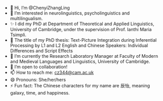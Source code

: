 - 👋 Hi, I’m @ChenyiZhangLing
- 👀 I’m interested in neurolinguistics, psycholinguistics and multilingualism.
- ✨ I did my PhD at Department of Theoretical and Applied Linguistics, University of Cambridge, under the supervision of Prof. Ianthi Maria Tsimpli.
- 📕 The title of my PhD thesis: Text-Picture Integration during Inferential Processing by L1 and L2 English and Chinese Speakers: Individual Differences and Script Effects
- 🌱 I’m currently the Research Laboratory Manager at Faculty of Modern and Medieval Languages and Linguistics, University of Cambridge.
- 💞️ I’m open to collaboration!
- 📫 How to reach me: cz344@cam.ac.uk
- 😄 Pronouns: She/her/hers
- ⚡ Fun fact: The Chinese characters for my name are 辰怡, meaning galaxy, time, and happiness.
  
<!---
ChenyiZhangLing/ChenyiZhangLing is a ✨ special ✨ repository because its `README.md` (this file) appears on your GitHub profile.
You can click the Preview link to take a look at your changes.
--->
